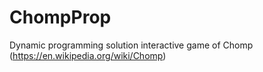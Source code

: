 # ChompProp
Dynamic programming solution interactive game of Chomp (https://en.wikipedia.org/wiki/Chomp)
